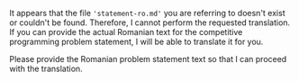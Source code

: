It appears that the file `'statement-ro.md'` you are referring to doesn't exist or couldn't be found. Therefore, I cannot perform the requested translation. If you can provide the actual Romanian text for the competitive programming problem statement, I will be able to translate it for you.

Please provide the Romanian problem statement text so that I can proceed with the translation.